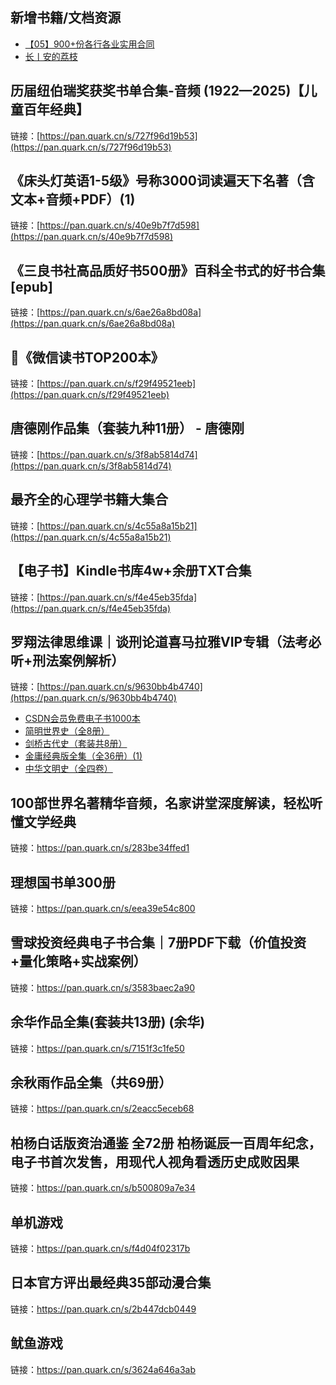 ## 新增书籍/文档资源
- [【05】900+份各行各业实用合同](https://pan.quark.cn/s/b35a1fd521d4)
- [长丨安的荔枝](https://pan.quark.cn/s/49bec3852b90)

## 历届纽伯瑞奖获奖书单合集-音频 (1922—2025)【儿童百年经典】
链接：[https://pan.quark.cn/s/727f96d19b53](https://pan.quark.cn/s/727f96d19b53)

## 《床头灯英语1-5级》号称3000词读遍天下名著（含文本+音频+PDF）(1)
链接：[https://pan.quark.cn/s/40e9b7f7d598](https://pan.quark.cn/s/40e9b7f7d598)

## 《三良书社高品质好书500册》百科全书式的好书合集[epub]
链接：[https://pan.quark.cn/s/6ae26a8bd08a](https://pan.quark.cn/s/6ae26a8bd08a)

## 📖《微信读书TOP200本》
链接：[https://pan.quark.cn/s/f29f49521eeb](https://pan.quark.cn/s/f29f49521eeb)

## 唐德刚作品集（套装九种11册） - 唐德刚
链接：[https://pan.quark.cn/s/3f8ab5814d74](https://pan.quark.cn/s/3f8ab5814d74)

## 最齐全的心理学书籍大集合
链接：[https://pan.quark.cn/s/4c55a8a15b21](https://pan.quark.cn/s/4c55a8a15b21)

## 【电子书】Kindle书库4w+余册TXT合集
链接：[https://pan.quark.cn/s/f4e45eb35fda](https://pan.quark.cn/s/f4e45eb35fda)

## 罗翔法律思维课｜谈刑论道喜马拉雅VIP专辑（法考必听+刑法案例解析）
链接：[https://pan.quark.cn/s/9630bb4b4740](https://pan.quark.cn/s/9630bb4b4740)

- [CSDN会员免费电子书1000本](https://pan.quark.cn/s/fbd6d35d0504)
- [简明世界史（全8册）](https://pan.quark.cn/s/1b207011a6f4)
- [剑桥古代史（套装共8册）](https://pan.quark.cn/s/c80934bc99a2)
- [金庸经典版全集（全36册）(1)](https://pan.quark.cn/s/5c2e0de50069)
- [中华文明史（全四卷）](https://pan.quark.cn/s/892c842b5406)

## 100部世界名著精华音频，名家讲堂深度解读，轻松听懂文学经典
链接：https://pan.quark.cn/s/283be34ffed1

## 理想国书单300册
链接：https://pan.quark.cn/s/eea39e54c800

## 雪球投资经典电子书合集｜7册PDF下载（价值投资+量化策略+实战案例）
链接：https://pan.quark.cn/s/3583baec2a90

## 余华作品全集(套装共13册) (余华)
链接：https://pan.quark.cn/s/7151f3c1fe50

## 余秋雨作品全集（共69册）
链接：https://pan.quark.cn/s/2eacc5eceb68

## 柏杨白话版资治通鉴 全72册 柏杨诞辰一百周年纪念，电子书首次发售，用现代人视角看透历史成败因果
链接：https://pan.quark.cn/s/b500809a7e34

## 单机游戏
链接：https://pan.quark.cn/s/f4d04f02317b

## 日本官方评出最经典35部动漫合集
链接：https://pan.quark.cn/s/2b447dcb0449

## 鱿鱼游戏
链接：https://pan.quark.cn/s/3624a646a3ab